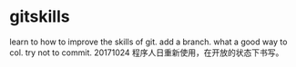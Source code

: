 # gitskills
learn to how to improve the skills of git.
add a branch.
what a good way to col.
try not to commit.
20171024
程序人日重新使用，在开放的状态下书写。
